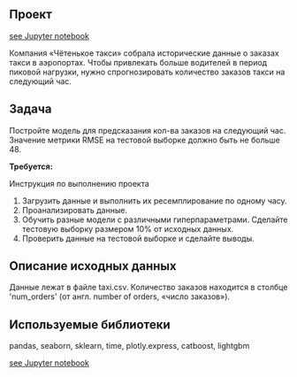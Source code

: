 ## Проект
[see Jupyter notebook](https://github.com/Nikorosva76/Student-projects/blob/main/Taxi_hour_forecast/taxi_one_hour_forecast.ipynb)


Компания «Чётенькое такси» собрала исторические данные о заказах такси в аэропортах. Чтобы привлекать больше водителей в период пиковой нагрузки, нужно спрогнозировать количество заказов такси на следующий час.

## Задача 
Постройте модель для предсказания кол-ва заказов на следующий час.
Значение метрики RMSE на тестовой выборке должно быть не больше 48.

**Требуется:**

Инструкция по выполнению проекта
1.	Загрузить данные и выполнить их ресемплирование по одному часу.
2.	Проанализировать данные.
3.	Обучить разные модели с различными гиперпараметрами. Сделайте тестовую выборку размером 10% от исходных данных.
4.	Проверить данные на тестовой выборке и сделайте выводы.

## Описание исходных данных
Данные лежат в файле taxi.csv. 
Количество заказов находится в столбце 'num_orders' (от англ. number of orders, «число заказов»).

## Используемые библиотеки
pandas, seaborn, sklearn, time, plotly.express, catboost, lightgbm

[see Jupyter notebook](https://github.com/Nikorosva76/Student-projects/blob/main/Taxi_hour_forecast/taxi_one_hour_forecast.ipynb)

